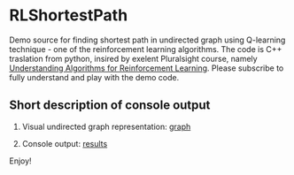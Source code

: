 # RLShortestPath
Demo source for finding shortest path in undirected graph using Q-learning technique - one of the reinforcement learning algorithms.
The code is C++ traslation from python, insired by exelent Pluralsight course, namely [Understanding Algorithms for Reinforcement Learning](https://app.pluralsight.com/library/courses/understanding-algorithms-reinforcement-learning/description). Please subscribe to fully understand and play with the demo code.

## Short description of console output
1. Visual undirected graph representation:
[graph](https://raw.githubusercontent.com/selectany/RLShortestPath/master/graph.png?sanitize=true&raw=true)

2. Console output:
[results](results.png)

Enjoy!
